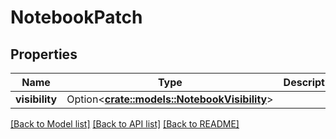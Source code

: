 # NotebookPatch

## Properties

Name | Type | Description | Notes
------------ | ------------- | ------------- | -------------
**visibility** | Option<[**crate::models::NotebookVisibility**](notebookVisibility.md)> |  | [optional]

[[Back to Model list]](../README.md#documentation-for-models) [[Back to API list]](../README.md#documentation-for-api-endpoints) [[Back to README]](../README.md)


